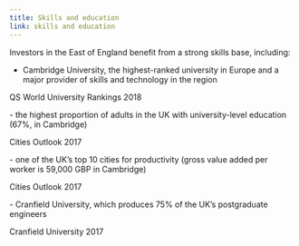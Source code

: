 ```yaml
---
title: Skills and education
link: skills and education
---
```

Investors in the East of England benefit from a strong skills base, including: 


- Cambridge University, the highest-ranked university in Europe and a major provider of skills and technology in the region
<div class="region--small-text"><p>QS World University Rankings 2018</p></div>
- the highest proportion of adults in the UK with university-level education (67%, in Cambridge)
<div class="region--small-text"><p>Cities Outlook 2017</p></div>
- one of the UK’s top 10 cities for productivity (gross value added per worker is 59,000 GBP in Cambridge)
<div class="region--small-text"><p>Cities Outlook 2017</p></div>
- Cranfield University, which produces 75% of the UK’s postgraduate engineers
<div class="region--small-text"><p>Cranfield University 2017</p></div>
